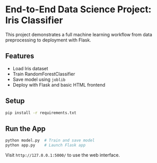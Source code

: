# End-to-End Data Science Project: Iris Classifier

This project demonstrates a full machine learning workflow from data preprocessing to deployment with Flask.

## Features
- Load Iris dataset
- Train RandomForestClassifier
- Save model using `joblib`
- Deploy with Flask and basic HTML frontend

## Setup
```bash
pip install -r requirements.txt
```

## Run the App
```bash
python model.py  # Train and save model
python app.py    # Launch Flask app
```

Visit `http://127.0.0.1:5000/` to use the web interface.
